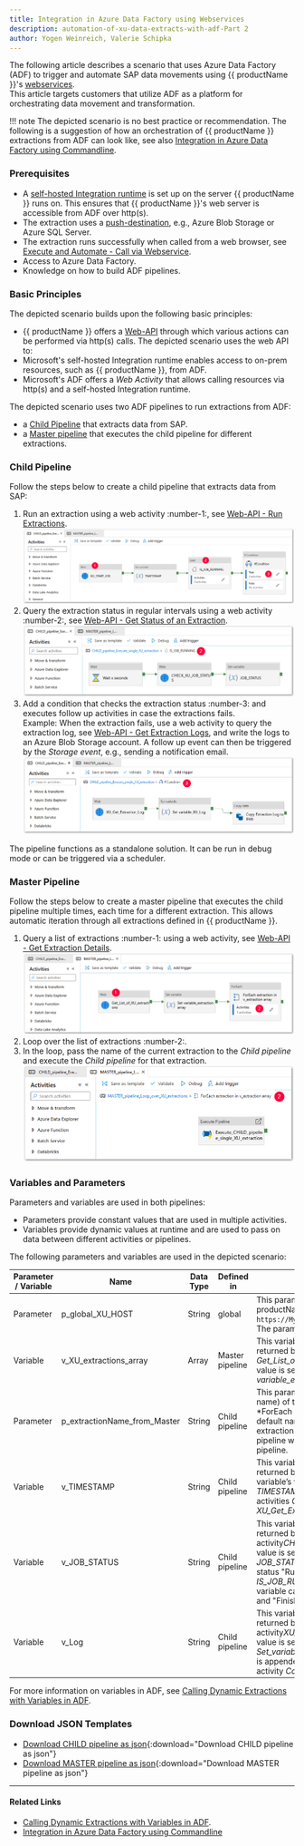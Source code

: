 ```yaml
---
title: Integration in Azure Data Factory using Webservices
description: automation-of-xu-data-extracts-with-adf-Part 2
author: Yogen Weinreich, Valerie Schipka
---
```



The following article describes a scenario that uses Azure Data Factory (ADF) to trigger and automate SAP data movements using {{ productName }}'s [webservices](https://help.theobald-software.com/en/xtract-universal/execute-and-automate-extractions/call-via-webservice). <br>
This article targets customers that utilize ADF as a platform for orchestrating data movement and transformation. <br>

!!! note
    The depicted scenario is no best practice or recommendation.
    The following is a suggestion of how an orchestration of {{ productName }} extractions from ADF can look like, see also [Integration in Azure Data Factory using Commandline](adf-integration-using-command-line).


### Prerequisites

- A [self-hosted Integration runtime](https://docs.microsoft.com/EN-US/azure/data-factory/create-self-hosted-integration-runtime#create-a-self-hosted-ir-via-azure-data-factory-ui) is set up on the server {{ productName }} runs on. 
This ensures that {{ productName }}'s web server is accessible from ADF over http(s).   
- The extraction uses a [push-destination](https://help.theobald-software.com/en/xtract-universal/destinations#pull-and-push-destinations), e.g., Azure Blob Storage or Azure SQL Server.<br> 
- The extraction runs successfully when called from a web browser, see [Execute and Automate - Call via Webservice](https://help.theobald-software.com/en/xtract-universal/execute-and-automate-extractions/call-via-webservice).
- Access to Azure Data Factory.
- Knowledge on how to build ADF pipelines.

### Basic Principles

The depicted scenario builds upon the following basic principles:

- {{ productName }} offers a [Web-API](https://help.theobald-software.com/en/xtract-universal/web-api) through which various actions can be performed via http(s) calls. The depicted scenario uses the web API to:
- Microsoft's self-hosted Integration runtime enables access to on-prem resources, such as {{ productName }}, from ADF.
- Microsoft's ADF offers a *Web Activity* that allows calling resources via http(s) and a self-hosted Integration runtime.

The depicted scenario uses two ADF pipelines to run extractions from ADF:
- a [Child Pipeline](#child-pipeline) that extracts data from SAP.
- a [Master pipeline](#master-pipeline) that executes the child pipeline for different extractions.<br>

### Child Pipeline

Follow the steps below to create a child pipeline that extracts data from SAP:

1. Run an extraction using a web activity :number-1:, see [Web-API - Run Extractions](https://help.theobald-software.com/en/xtract-universal/web-api#run-extractions).<br>
![XU_ADF_global_parameter](../assets/images/xu/articles/xu_ADF_2_Child_pipeline.png)
2. Query the extraction status in regular intervals using a web activity :number-2:, see [Web-API - Get Status of an Extraction](https://help.theobald-software.com/en/xtract-universal/web-api#get-status-of-an-extraction). <br>
![XU_ADF_global_parameter](../assets/images/xu/articles/xu_ADF_2_Child_pipeline_Check_Status.png)
3. Add a condition that checks the extraction status :number-3: and executes follow up activities in case the extractions fails.<br>
Example: When the extraction fails, use a web activity to query the extraction log, see [Web-API - Get Extraction Logs](https://help.theobald-software.com/en/xtract-universal/web-api#get-extraction-logs), and write the logs to an Azure Blob Storage account. 
A follow up event can then be triggered by the *Storage event*, e.g., sending a notification email.<br>
![XU_ADF_global_parameter](../assets/images/xu/articles/xu_ADF_2_Child_pipeline_write_Log.png)

The pipeline functions as a standalone solution. It can be run in debug mode or can be triggered via a scheduler. 

### Master Pipeline

Follow the steps below to create a master pipeline that executes the child pipeline multiple times, each time for a different extraction.
This allows automatic iteration through all extractions defined in {{ productName }}. 

1. Query a list of extractions :number-1: using a web activity, see [Web-API - Get Extraction Details](https://help.theobald-software.com/en/xtract-universal/web-api#get-extraction-details).<br>
![XU_ADF_global_parameter](../assets/images/xu/articles/xu_ADF_2_Master_pipeline.png)
2. Loop over the list of extractions :number-2:. 
3. In the loop, pass the name of the current extraction to the *Child pipeline* and execute the *Child pipeline* for that extraction.<br>
![XU_ADF_global_parameter](../assets/images/xu/articles/xu_ADF_2_Master_pipeline_ForEachLoop.png)


### Variables and Parameters

Parameters and variables are used in both pipelines:
- Parameters provide constant values that are used in multiple activities. 
- Variables provide dynamic values at runtime and are used to pass on data between different activities or pipelines.

The following parameters and variables are used in the depicted scenario:

| Parameter / Variable| Name                        | Data Type | Defined in      | Description                                                                                                                                                                                      |
|--------------------|------------------------------|-----------|-----------------|--------------------------------------------------------------------------------------------------------------------------------------------------------------------------------------------------|
| Parameter          | p_global_XU_HOST             | String    | global          | This parameter contains the base URL of the {{ productName }} webserver, here: `https://MyOnPremXuServer.theobald.local:8165`. The parameter is used in every Web Activity.                       |
| Variable           | v_XU_extractions_array       | Array     | Master pipeline | This variable stores the list of XU extractions returned by *Web* activity *Get_List_of_XU_extractions*. The variable's value is set in the *Set variable* activity *Set variable_extraction array*. |
| Parameter          | p_extractionName_from_Master | String    | Child pipeline  | This parameter takes on the value (extraction name) of the current iteration *For Each* activity *ForEach extraction in v_extraction array. As a default name, you assign a name of an extraction. This allows running the Child pipeline w/o being triggered from the Master pipeline.                                                         |
| Variable           | v_TIMESTAMP                  | String    | Child pipeline  | This variable stores the extraction's timestamp returned by *Web* activity *XU_START_JOB*. The variable’s value is set in the *Set variable* activity *TIMESTAMP*. The variable is later used in *Web* activities *CHECK_XU_JOB_STATUS* and *XU_Get_Extraction_Log*.         |
| Variable           | v_JOB_STATUS                 | String    | Child pipeline  | This variable stores the extraction's run status returned by *Web* activity*CHECK_XU_JOB_STATUS*. The variable’s value is set in the *Set variable* activity *JOB_STATUS*. As long as the variable has the status "Running", the *Until* activity *IS_JOB_RUNNING* is executed. Other values this variable can can have are "FinishedNoErrors" and "FinishedErrors".                                                                                                                                                                                                   |
| Variable           | v_Log                        | String    | Child pipeline  |This variable stores the extraction's log returned by *Web* activity*XU_Get_Extraction_Log*. The variable’s value is set in the *Set variable* activity *Set_variable_XU_Log*. The value of this variable is appended to the log file in the *Copy data* activity *Copy Extraction Log to Blob*.                                                                                                                                                                                                  |

For more information on variables in ADF, see [Calling Dynamic Extractions with Variables in ADF](./calling-dynamic-extractions-with-variables-in-adf).

### Download JSON Templates

- [Download CHILD pipeline as json](/files/xu/CHILD_pipeline_Execute_single_XU_extraction.json){:download="Download CHILD pipeline as json"}
- [Download MASTER pipeline as json](/files/xu/MASTER_pipeline_Loop_over_XU_extractions.json){:download="Download MASTER pipeline as json"}

*****
#### Related Links
- [Calling Dynamic Extractions with Variables in ADF](./calling-dynamic-extractions-with-variables-in-adf).
- [Integration in Azure Data Factory using Commandline](adf-integration-using-command-line)
